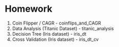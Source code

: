 # Homework

1. Coin Flipper / CAGR - coinflips_and_CAGR
2. Data Analysis (Titanic Dataset) - titanic_analysis
3. Decision Tree (Iris dataset) - iris_dt
4. Cross Validation (Iris dataset) - iris_dt_cv